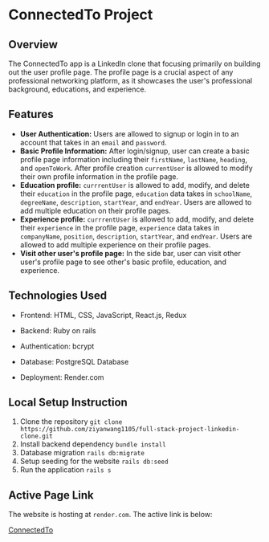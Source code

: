 # ConnectedTo Project

## Overview

The ConnectedTo app is a LinkedIn clone that focusing primarily on building out the user profile page. The profile page is a crucial aspect of any professional networking platform, as it showcases the user's professional background, educations, and experience.

## Features

* **User Authentication:** Users are allowed to signup or login in to an account that takes in an `email` and `password`.
* **Basic Profile Information:** After login/signup, user can create a basic profile page information including their `firstName`, `lastName`, `heading`, and `openToWork`. After profile creation `currentUser` is allowed to modify their own profile information in the profile page.
* **Education profile:** `currrentUser` is allowed to add, modify, and delete their `education` in the profile page, `education` data takes in `schoolName`, `degreeName`, `description`, `startYear`, and `endYear`. Users are allowed to add multiple education on their profile pages.
* **Experience profile:** `currrentUser` is allowed to add, modify, and delete their `experience` in the profile page, `experience` data takes in `companyName`, `position`, `description`, `startYear`, and `endYear`. Users are allowed to add multiple experience on their profile pages.
* **Visit other user's profile page:** In the side bar, user can visit other user's profile page to see other's basic profile, education, and experience.

## Technologies Used
* Frontend: HTML, CSS, JavaScript, React.js, Redux

* Backend: Ruby on rails

* Authentication: bcrypt

* Database: PostgreSQL Database

* Deployment: Render.com

## Local Setup Instruction

1. Clone the repository `git clone https://github.com/ziyanwang1105/full-stack-project-linkedin-clone.git`
2. Install backend dependency `bundle install`
3. Database migration `rails db:migrate`
4. Setup seeding for the website `rails db:seed`
5. Run the application `rails s`

## Active Page Link

The website is hosting at `render.com`. The active link is below:

[ConnectedTo](https://full-stack-project-linkedin-clone.onrender.com)
